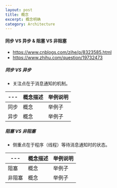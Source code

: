 ```yaml
---
layout: post
title: 概念
excerpt: 概念明确
category: Architecture
---
```


#### 同步 VS 异步 &  阻塞 VS 非阻塞
- https://www.cnblogs.com/zihe/p/8323585.html
- https://www.zhihu.com/question/19732473

##### 同步 VS 异步
- 关注点在于消息通知的机制。

|---| 概念描述|举例说明|
|---|----|-----|
|同步|  概念  |举例子|
|异步| 概念 | 举例子|


##### 阻塞 VS 非阻塞
- 侧重点在于程序（线程）等待消息通知时的状态。

|---| 概念描述|举例说明|
|---|----|-----|
|阻塞|  概念  |举例子|
|非阻塞| 概念 | 举例子|
